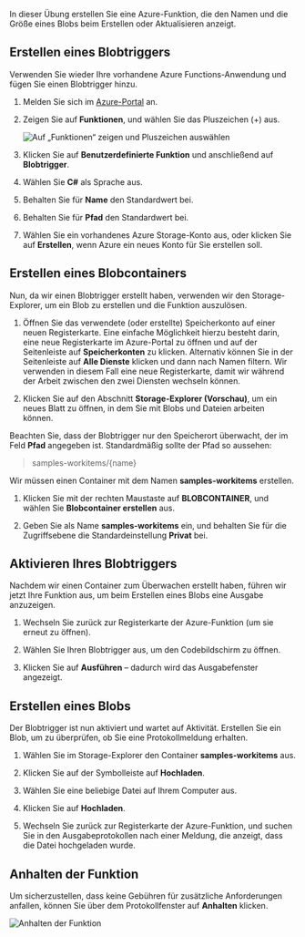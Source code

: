 In dieser Übung erstellen Sie eine Azure-Funktion, die den Namen und die Größe eines Blobs beim Erstellen oder Aktualisieren anzeigt. 

## <a name="create-a-blob-trigger"></a>Erstellen eines Blobtriggers

Verwenden Sie wieder Ihre vorhandene Azure Functions-Anwendung und fügen Sie einen Blobtrigger hinzu.

1. Melden Sie sich im [Azure-Portal](https://portal.azure.com?azure-portal=true) an.

1. Zeigen Sie auf **Funktionen**, und wählen Sie das Pluszeichen (+) aus.

    ![Auf „Funktionen“ zeigen und Pluszeichen auswählen](../media-drafts/4-hover-function.png)

1. Klicken Sie auf **Benutzerdefinierte Funktion** und anschließend auf **Blobtrigger**.

1. Wählen Sie **C#** als Sprache aus. 

1. Behalten Sie für **Name** den Standardwert bei.

1. Behalten Sie für **Pfad** den Standardwert bei.

1. Wählen Sie ein vorhandenes Azure Storage-Konto aus, oder klicken Sie auf **Erstellen**, wenn Azure ein neues Konto für Sie erstellen soll.

## <a name="create-a-blob-container"></a>Erstellen eines Blobcontainers

Nun, da wir einen Blobtrigger erstellt haben, verwenden wir den Storage-Explorer, um ein Blob zu erstellen und die Funktion auszulösen.

1. Öffnen Sie das verwendete (oder erstellte) Speicherkonto auf einer neuen Registerkarte. Eine einfache Möglichkeit hierzu besteht darin, eine neue Registerkarte im Azure-Portal zu öffnen und auf der Seitenleiste auf **Speicherkonten** zu klicken. Alternativ können Sie in der Seitenleiste auf **Alle Dienste** klicken und dann nach Namen filtern. Wir verwenden in diesem Fall eine neue Registerkarte, damit wir während der Arbeit zwischen den zwei Diensten wechseln können.

1. Klicken Sie auf den Abschnitt **Storage-Explorer (Vorschau)**, um ein neues Blatt zu öffnen, in dem Sie mit Blobs und Dateien arbeiten können.

Beachten Sie, dass der Blobtrigger nur den Speicherort überwacht, der im Feld **Pfad** angegeben ist. Standardmäßig sollte der Pfad so aussehen:

> samples-workitems/{name}

Wir müssen einen Container mit dem Namen **samples-workitems** erstellen.

1. Klicken Sie mit der rechten Maustaste auf **BLOBCONTAINER**, und wählen Sie **Blobcontainer erstellen** aus.

1. Geben Sie als Name **samples-workitems** ein, und behalten Sie für die Zugriffsebene die Standardeinstellung **Privat** bei.

## <a name="turn-on-your-blob-trigger"></a>Aktivieren Ihres Blobtriggers

Nachdem wir einen Container zum Überwachen erstellt haben, führen wir jetzt Ihre Funktion aus, um beim Erstellen eines Blobs eine Ausgabe anzuzeigen.

1. Wechseln Sie zurück zur Registerkarte der Azure-Funktion (um sie erneut zu öffnen).

1. Wählen Sie Ihren Blobtrigger aus, um den Codebildschirm zu öffnen.

1. Klicken Sie auf **Ausführen** – dadurch wird das Ausgabefenster angezeigt.

## <a name="create-a-blob"></a>Erstellen eines Blobs

Der Blobtrigger ist nun aktiviert und wartet auf Aktivität. Erstellen Sie ein Blob, um zu überprüfen, ob Sie eine Protokollmeldung erhalten.

1. Wählen Sie im Storage-Explorer den Container **samples-workitems** aus.

1. Klicken Sie auf der Symbolleiste auf **Hochladen**.

1. Wählen Sie eine beliebige Datei auf Ihrem Computer aus.

1. Klicken Sie auf **Hochladen**.

1. Wechseln Sie zurück zur Registerkarte der Azure-Funktion, und suchen Sie in den Ausgabeprotokollen nach einer Meldung, die anzeigt, dass die Datei hochgeladen wurde.

## <a name="pause-the-function"></a>Anhalten der Funktion

Um sicherzustellen, dass keine Gebühren für zusätzliche Anforderungen anfallen, können Sie über dem Protokollfenster auf **Anhalten** klicken.

![Anhalten der Funktion](../media-drafts/4-pause-timer.png)
